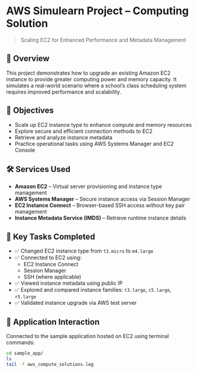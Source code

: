 # AWS Simulearn Project – Computing Solution  
> Scaling EC2 for Enhanced Performance and Metadata Management

## 🧩 Overview  
This project demonstrates how to upgrade an existing Amazon EC2 instance to provide greater computing power and memory capacity. It simulates a real-world scenario where a school’s class scheduling system requires improved performance and scalability.

## 🎯 Objectives  
- Scale up EC2 instance type to enhance compute and memory resources  
- Explore secure and efficient connection methods to EC2  
- Retrieve and analyze instance metadata  
- Practice operational tasks using AWS Systems Manager and EC2 Console

## 🛠️ Services Used  
- **Amazon EC2** – Virtual server provisioning and instance type management  
- **AWS Systems Manager** – Secure instance access via Session Manager  
- **EC2 Instance Connect** – Browser-based SSH access without key pair management  
- **Instance Metadata Service (IMDS)** – Retrieve runtime instance details

## 📌 Key Tasks Completed  
- ✅ Changed EC2 instance type from `t3.micro` to `m4.large`  
- ✅ Connected to EC2 using:
  - EC2 Instance Connect  
  - Session Manager  
  - SSH (where applicable)  
- ✅ Viewed instance metadata using public IP  
- ✅ Explored and compared instance families: `t3.large`, `c5.large`, `r5.large`  
- ✅ Validated instance upgrade via AWS test server

## 📂 Application Interaction  
Connected to the sample application hosted on EC2 using terminal commands:
```bash
cd sample_app/
ls
tail -f aws_compute_solutions.log
